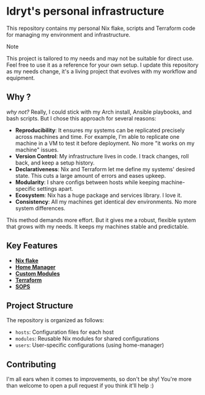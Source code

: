 # ldryt's personal infrastructure

This repository contains my personal Nix flake, scripts and Terraform code for managing my environment and infrastructure.

> [!NOTE]
> This project is tailored to my needs and may not be suitable for direct use. Feel free to use it as a reference for your own setup. I update this repository as my needs change, it's a living project that evolves with my workflow and equipment.

## Why ?
*why not?*
Really, I could stick with my Arch install, Ansible playbooks, and bash scripts. But I chose this approach for several reasons:
-   **Reproducibility**: It ensures my systems can be replicated precisely across machines and time. For example, I'm able to replicate one machine in a VM  to test it before deployment. No more "it works on my machine" issues.
-   **Version Control**: My infrastructure lives in code. I track changes, roll back, and keep a setup history.
-   **Declarativeness**: Nix and Terraform let me define my systems' desired state. This cuts a large amount of errors and eases upkeep.
-   **Modularity**: I share configs between hosts while keeping machine-specific settings apart.
-   **Ecosystem**: Nix has a huge package and services library. I love it.
-   **Consistency**: All my machines get identical dev environments. No more system differences.

This method demands more effort. But it gives me a robust, flexible system that grows with my needs. It keeps my machines stable and predictable.

## Key Features

-   **[Nix flake](https://zero-to-nix.com/concepts/flakes)**
-   **[Home Manager](https://nixos.wiki/wiki/Home_Manager)**
-   **[Custom Modules](./modules/)**
-   **[Terraform](https://developer.hashicorp.com/terraform/intro)**
-   **[SOPS](https://getsops.io/)**

## Project Structure

The repository is organized as follows:

-   `hosts`: Configuration files for each host
-   `modules`: Reusable Nix modules for shared configurations
-   `users`: User-specific configurations (using home-manager)

## Contributing

I'm all ears when it comes to improvements, so don't be shy! You're more than welcome to open a pull request if you think it'll help :)
